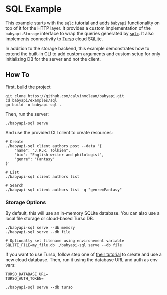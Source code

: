 # SQL Example

This example starts with the [`sqlc` tutorial](https://docs.sqlc.dev/en/latest/tutorials/getting-started-sqlite.html) and adds `babyapi` functionality on top of it for the HTTP layer. It provides a custom implementation of the `babyapi.Storage` interface to wrap the queries generated by [`sqlc`](https://sqlc.dev). It also implements connectivity to [Turso](https://turso.tech) cloud SQLite.

In addition to the storage backend, this example demonstrates how to extend the built-in CLI to add custom arguments and custom setup for only initializing DB for the server and not the client.

## How To

First, build the project
```shell
git clone https://github.com/calvinmclean/babyapi.git
cd babyapi/examples/sql
go build -o babyapi-sql .
```

Then, run the server:

```shell
./babyapi-sql serve
```

And use the provided CLI client to create resources:

```shell
# Create
./babyapi-sql client authors post --data '{
    "name": "J.R.R. Tolkien",
    "bio": "English writer and philologist",
    "genre": "Fantasy"
}'

# List
./babyapi-sql client authors list

# Search
./babyapi-sql client authors list -q "genre=Fantasy"
```

### Storage Options

By default, this will use an in-memory SQLite database. You can also use a local file storage or cloud-based Turso DB.

```shell
./babyapi-sql serve --db memory
./babyapi-sql serve --db file

# Optionally set filename using environement variable
SQLITE_FILE=my_file.db ./babyapi-sql serve --db file
```

If you want to use Turso, follow step one of [their tutorial](https://docs.turso.tech/sdk/go/quickstart) to create and use a new cloud database. Then, run it using the database URL and auth as env vars:

```shell
TURSO_DATABASE_URL=
TURSO_AUTH_TOKEN=

./babyapi-sql serve --db turso
```
